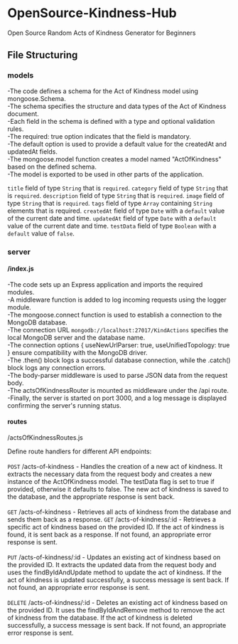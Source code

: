 # OpenSource-Kindness-Hub
Open Source Random Acts of Kindness Generator for Beginners

## File Structuring

### models
-The code defines a schema for the Act of Kindness model using mongoose.Schema.<br />
-The schema specifies the structure and data types of the Act of Kindness document.<br />
-Each field in the schema is defined with a type and optional validation rules.<br />
-The required: true option indicates that the field is mandatory.<br />
-The default option is used to provide a default value for the createdAt and updatedAt fields.<br />
-The mongoose.model function creates a model named "ActOfKindness" based on the defined schema.<br />
-The model is exported to be used in other parts of the application.<br />

`title` field of type `String` that is `required`.
`category` field of type `String` that is `required`.
`description` field of type `String` that is `required`.
`image` field of type `String` that is `required`.
`tags` field of type `Array` containing `String` elements that is required.
`createdAt` field of type `Date` with a `default` value of the current date and time.
`updatedAt` field of type `Date` with a `default` value of the current date and time.
`testData` field of type `Boolean` with a `default` value of `false`.

### server
#### /index.js
-The code sets up an Express application and imports the required modules.<br />
-A middleware function is added to log incoming requests using the logger module.<br />
-The mongoose.connect function is used to establish a connection to the MongoDB database.<br />
-The connection URL `mongodb://localhost:27017/KindActions` specifies the local MongoDB server and the database name.<br />
-The connection options { useNewUrlParser: true, useUnifiedTopology: true } ensure compatibility with the MongoDB driver.<br />
-The .then() block logs a successful database connection, while the .catch() block logs any connection errors.<br />
-The body-parser middleware is used to parse JSON data from the request body.<br />
-The actsOfKindnessRouter is mounted as middleware under the /api route.<br />
-Finally, the server is started on port 3000, and a log message is displayed confirming the server's running status.<br />

#### routes
/actsOfKindnessRoutes.js<br />

Define route handlers for different API endpoints:<br />
<br />
`POST` /acts-of-kindness - Handles the creation of a new act of kindness. It extracts the necessary data from the request body and creates a new instance of the ActOfKindness model. The testData flag is set to true if provided, otherwise it defaults to false. The new act of kindness is saved to the database, and the appropriate response is sent back.<br /><br />
`GET` /acts-of-kindness - Retrieves all acts of kindness from the database and sends them back as a response.
`GET` /acts-of-kindness/:id - Retrieves a specific act of kindness based on the provided ID. If the act of kindness is found, it is sent back as a response. If not found, an appropriate error response is sent.<br /><br />
`PUT` /acts-of-kindness/:id - Updates an existing act of kindness based on the provided ID. It extracts the updated data from the request body and uses the findByIdAndUpdate method to update the act of kindness. If the act of kindness is updated successfully, a success message is sent back. If not found, an appropriate error response is sent.<br /><br />
`DELETE` /acts-of-kindness/:id - Deletes an existing act of kindness based on the provided ID. It uses the findByIdAndRemove method to remove the act of kindness from the database. If the act of kindness is deleted successfully, a success message is sent back. If not found, an appropriate error response is sent.<br /><br />